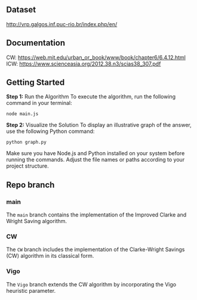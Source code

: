 ## Dataset
http://vrp.galgos.inf.puc-rio.br/index.php/en/

## Documentation
CW: https://web.mit.edu/urban_or_book/www/book/chapter6/6.4.12.html <br>
ICW: https://www.scienceasia.org/2012.38.n3/scias38_307.pdf

## Getting Started
<b>Step 1:</b> Run the Algorithm
To execute the algorithm, run the following command in your terminal:
```
node main.js
```

<b>Step 2:</b> Visualize the Solution
To display an illustrative graph of the answer, use the following Python command:
```
python graph.py
```
Make sure you have Node.js and Python installed on your system before running the commands. Adjust the file names or paths according to your project structure.

## Repo branch
### main
The `main` branch contains the implementation of the Improved Clarke and Wright Saving algorithm.
### CW
The `CW` branch includes the implementation of the Clarke-Wright Savings (CW) algorithm in its classical form.
### Vigo
The `Vigo` branch extends the CW algorithm by incorporating the Vigo heuristic parameter.
